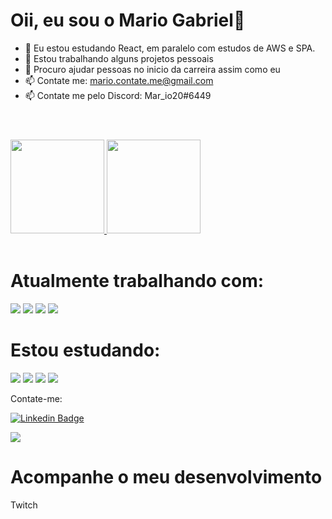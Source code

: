 # Oii, eu sou o Mario Gabriel👋


- 🌱 Eu estou estudando React, em paralelo com estudos de AWS e SPA.
- 👯 Estou trabalhando alguns projetos pessoais 
- 🤔 Procuro ajudar pessoas no inicio da carreira assim como eu
- 📫 Contate me: mario.contate.me@gmail.com
- 📫 Contate me pelo Discord: Mar_io20#6449

#
<br/>
<div>
    <a href="https://github.com/Mar-io20">
    <img height="150em" src="https://github-readme-stats.vercel.app/api?username=Mar-io20&show_icons=true&theme=tokyonight&include_all_commits=true&count_private=true"/>
    <img height="150em" src="https://github-readme-stats.vercel.app/api/top-langs/?username=Mar-io20&theme=tokyonight"/>
    </a>
    
</div>
<br/>

Atualmente trabalhando com:
===
<p>
<img src="https://img.shields.io/badge/HTML5-E34F26?style=for-the-badge&logo=html5&logoColor=white"/>
<img src="https://img.shields.io/badge/CSS3-1572B6?style=for-the-badge&logo=css3&logoColor=white"/>
<img src="https://img.shields.io/badge/JavaScript-F7DF1E?style=for-the-badge&logo=javascript&logoColor=black"/>
<img src="https://img.shields.io/badge/React-20232A?style=for-the-badge&logo=react&logoColor=61DAFB"/>
</p>

Estou estudando:
===

<p>
<img src="https://img.shields.io/badge/Node.js-43853D?style=for-the-badge&logo=node.js&logoColor=white"/>
<img src="https://img.shields.io/npm/types/typescript?label=%20%20&style=for-the-badge"/>
<img src="https://img.shields.io/badge/Sass-CC6699?style=for-the-badge&logo=sass&logoColor=white"/>
<img src="https://img.shields.io/badge/Java-ED8B00?style=for-the-badge&logo=java&logoColor=white"/>
</p>

Contate-me:

[![Linkedin Badge](https://img.shields.io/badge/LinkedIn-0077B5?style=for-the-badge&logo=linkedin&logoColor=white&link=https://www.linkedin.com/in/mario-gabriel/)](https://www.linkedin.com/in/mario-gabriel/)

<p>
    <a src="https://discord.gg/fjeU9hVjsk">
    <img src="https://img.shields.io/badge/Discord-7289DA?style=for-the-badge&logo=discord&logoColor=white"/>
    </a>
</p>

Acompanhe o meu desenvolvimento 
====

<link src="https://www.twitch.tv/eu_sou_o_mario"> Twitch </link>
    <!-- <img src="https://img.shields.io/badge/Twitch-9146FF?style=for-the-badge&logo=twitch&logoColor=white"/> -->


<!-- Uma cobrinha que come os commits, fiquei com do de remover -->
<!-- 
![Snake animation](https://github.com/Mar-io20/Mar-io20/blob/output/github-contribution-grid-snake.svg) -->

